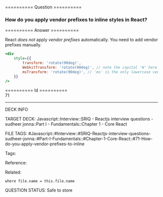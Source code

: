 ========== Question ==========  

### How do you apply vendor prefixes to inline styles in React?  

========== Answer ==========  

React _does not_ apply _vendor prefixes_ automatically. You need to add vendor prefixes manually.

```jsx
<div
    style={{
        transform: 'rotate(90deg)',
        WebkitTransform: 'rotate(90deg)', // note the capital 'W' here
        msTransform: 'rotate(90deg)', // 'ms' is the only lowercase vendor prefix
    }}
/>
```

========== Id ==========  
71

---

DECK INFO

TARGET DECK: Javascript::Interview::SRIQ - Reactjs interview questions - sudheer jonna::Part I - Fundamentals::Chapter 1 - Core React

FILE TAGS: #Javascript::#Interview::#SRIQ-Reactjs-interview-questions-sudheer-jonna::#Part-I-Fundamentals::#Chapter-1-Core-React::#71-How-do-you-apply-vendor-prefixes-to-inline

Tags:

Reference:

Related:

```dataview
where file.name = this.file.name
```

QUESTION STATUS: Safe to store

